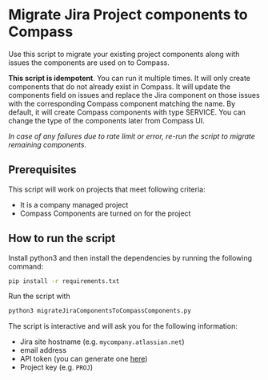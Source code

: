 # Migrate Jira Project components to Compass

Use this script to migrate your existing project components along with issues the components are used on to Compass.

**This script is idempotent**. You can run it multiple times.
It will only create components that do not already exist in Compass.
It will update the components field on issues and replace the Jira component on those issues with the corresponding Compass component matching the name. 
By default, it will create Compass components with type SERVICE. 
You can change the type of the components later from Compass UI.

_In case of any failures due to rate limit or error, re-run the script to migrate remaining components._

## Prerequisites

This script will work on projects that meet following criteria:

* It is a company managed project
* Compass Components are turned on for the project

## How to run the script
Install python3 and then install the dependencies by running the following command:

```bash
pip install -r requirements.txt
```

Run the script with 

```bash
python3 migrateJiraComponentsToCompassComponents.py
```

The script is interactive and will ask you for the following information:

* Jira site hostname (e.g. `mycompany.atlassian.net`)
* email address
* API token (you can generate one [here](https://id.atlassian.com/manage-profile/security/api-tokens))
* Project key (e.g. `PROJ`)
